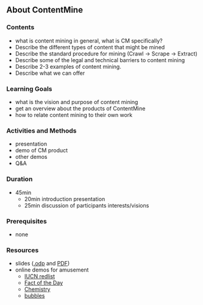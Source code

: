 ## About ContentMine

### Contents
* what is content mining in general, what is CM specifically?
* Describe the different types of content that might be mined
* Describe the standard procedure for mining (Crawl -> Scrape -> Extract)
* Describe some of the legal and technical barriers to content mining
* Describe 2-3 examples of content mining.
* Describe what we can offer

### Learning Goals

* what is the vision and purpose of content mining
* get an overview about the products of ContentMine
* how to relate content mining to their own work

### Activities and Methods

* presentation
* demo of CM product
* other demos
* Q&A

### Duration

* 45min
  * 20min introduction presentation
  * 25min discussion of participants interests/visions

### Prerequisites

* none

### Resources

* slides ([.odp](https://github.com/ContentMine/workshop-resources/blob/master/training-modules/A-About-ContentMine/about-contentmine.odp) and [PDF](https://github.com/ContentMine/workshop-resources/blob/master/training-modules/A-About-ContentMine/about-contentmine.pdf))
* online demos for amusement
  - [IUCN redlist](iucn.md)
  - [Fact of the Day](demos#fact-of-the-day)
  - [Chemistry](demos.md#chemistry)
  - [bubbles](demos.md#bubbles)
